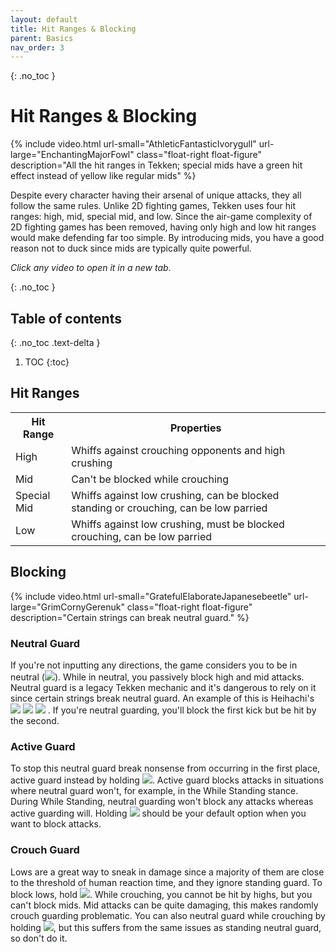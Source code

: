 ```yaml
---
layout: default
title: Hit Ranges & Blocking
parent: Basics
nav_order: 3
---
```


{: .no_toc }
# Hit Ranges & Blocking

{% include video.html url-small="AthleticFantasticIvorygull" url-large="EnchantingMajorFowl"
class="float-right float-figure"
description="All the hit ranges in Tekken; special mids have a green hit
effect instead of yellow like regular mids" %}

Despite every character having their arsenal of unique attacks, they all
follow the same rules. Unlike 2D fighting games, Tekken uses four hit
ranges: high, mid, special mid, and low. Since the air-game complexity of 2D
fighting games has been removed, having only high and low hit ranges would
make defending far too simple. By introducing mids, you have a good reason not
to duck since mids are typically quite powerful.

*Click any video to open it in a new tab*.

{: .no_toc }
## Table of contents
{: .no_toc .text-delta }

1. TOC
{:toc}

## Hit Ranges
<table>
  <tr> <th>Hit Range</th> <th>Properties</th> </tr>
  <tr> <td>High</td> <td>Whiffs against crouching opponents and high crushing</td> </tr>
  <tr> <td>Mid</td> <td>Can't be blocked while crouching</td> </tr>
  <tr> <td>Special Mid</td> <td>Whiffs against low crushing, can be blocked standing or crouching, can be low parried</td> </tr>
  <tr> <td>Low</td> <td>Whiffs against low crushing, must be blocked crouching, can be low parried</td> </tr>
</table>

## Blocking

{% include video.html url-small="GratefulElaborateJapanesebeetle" url-large="GrimCornyGerenuk"
class="float-right float-figure"
description="Certain strings can break neutral guard." %}

### Neutral Guard
If you're not inputting any directions, the game considers you to be in neutral
<span class="no-break">(<img class="icon" src="/assets/img/n.svg">).</span>
While in neutral, you passively block high and mid attacks. Neutral guard is a legacy Tekken
mechanic and it's dangerous to rely on it since certain strings
break neutral guard. An example of this is Heihachi's
<span class="no-break">
  <img class="icon" src="/assets/img/uf.svg">
  <img class="icon" src="/assets/img/3.svg">
  <img class="icon" src="/assets/img/4.svg">
</span>.
If you're neutral guarding, you'll block the first kick but be hit by the second.

### Active Guard
To stop this neutral guard break nonsense from occurring in the first place,
active guard instead by holding
<img class="icon" src="/assets/img/bh.svg">.
Active guard blocks attacks in situations where neutral guard won't,
for example, in the While Standing stance. During While Standing, neutral
guarding won't block any attacks whereas active guarding will. Holding
<img class="icon" src="/assets/img/bh.svg"> should be your default option when
you want to block attacks.

### Crouch Guard
Lows are a great way to sneak in damage since a majority of them are
close to the threshold of human reaction time, and they ignore standing guard.
To block lows,
<span class="no-break">
hold <img class="icon" src="/assets/img/dbh.svg">.
</span>
While crouching, you cannot be hit by highs, but you can't block mids.
Mid attacks can be quite damaging, this makes randomly crouch guarding problematic.
You can also neutral guard while
crouching by holding
<img class="icon" src="/assets/img/dh.svg">, but this suffers from the same
issues as standing neutral guard, so don't do it.
